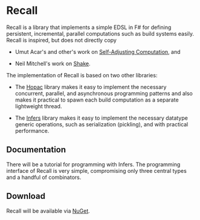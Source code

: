 # Recall

Recall is a library that implements a simple EDSL in F# for defining persistent,
incremental, parallel computations such as build systems easily.  Recall is
inspired, but does not directly copy

* Umut Acar's and other's work on
  [Self-Adjusting Computation](http://www.umut-acar.org/self-adjusting-computation),
  and

* Neil Mitchell's work on [Shake](http://community.haskell.org/~ndm/shake/).

The implementation of Recall is based on two other libraries:

* The [Hopac](https://github.com/VesaKarvonen/Hopac) library makes it easy to
  implement the necessary concurrent, parallel, and asynchronous programming
  patterns and also makes it practical to spawn each build computation as a
  separate lightweight thread.

* The [Infers](https://github.com/VesaKarvonen/Infers) library makes it easy to
  implement the necessary datatype generic operations, such as serialization
  (pickling), and with practical performance.

## Documentation

There will be a tutorial for programming with Infers.  The programming interface
of Recall is very simple, compromising only three central types and a handful of
combinators.

## Download

Recall will be available via [NuGet](http://www.nuget.org/).
